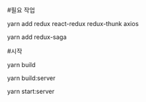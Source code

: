 #필요 작업

yarn add redux react-redux redux-thunk axios

yarn add redux-saga

#시작

yarn build

yarn build:server

yarn start:server
